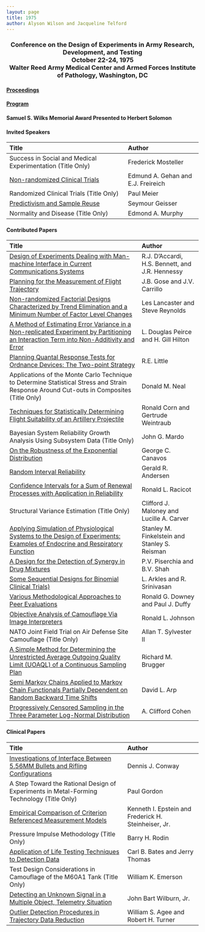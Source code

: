 ```yaml
---
layout: page
title: 1975
author: Alyson Wilson and Jacqueline Telford
---
```

<div align="center"><h3>Conference on the Design of Experiments in Army Research, Development, and Testing<br>
October 22-24, 1975<br>
Walter Reed Army Medical Center and Armed Forces Institute of Pathology, Washington, DC</h3></div>


#### [Proceedings](https://alysongwilson.github.io/ACAS/DOE21/DOE21.pdf#page=2)

#### [Program](https://alysongwilson.github.io/ACAS/DOE21/DOE21.pdf#page=8)

#### Samuel S. Wilks Memorial Award Presented to Herbert Solomon


#### Invited Speakers

| Title | Author |
| :--- | :--- |
| Success in Social and Medical Experimentation (Title Only) | Frederick Mosteller |
| [Non-randomized Clinical Trials](https://alysongwilson.github.io/ACAS/DOE21/DOE21.pdf#page=56) | Edmund A. Gehan and E.J. Freireich |
| Randomized Clinical Trials (Title Only) | Paul Meier |
| [Predictivism and Sample Reuse](https://alysongwilson.github.io/ACAS/DOE21/DOE21.pdf#page=355) | Seymour Geisser |
| Normality and Disease (Title Only) | Edmond A. Murphy |


#### Contributed Papers

| Title | Author |
| :--- | :--- |
| [Design of Experiments Dealing with Man-machine Interface in Current Communications Systems](https://alysongwilson.github.io/ACAS/DOE21/DOE21.pdf#page=29) | R.J. D’Accardi, H.S. Bennett, and J.R. Hennessy |
| [Planning for the Measurement of Flight Trajectory](https://alysongwilson.github.io/ACAS/DOE21/DOE21.pdf#page=46) | J.B. Gose and J.V. Carrillo |
| [Non-randomized Factorial Designs Characterized by Trend Elimination and a Minimum Number of Factor Level Changes](https://alysongwilson.github.io/ACAS/DOE21/DOE21.pdf#page=88) | Les Lancaster and Steve Reynolds |
| [A Method of Estimating Error Variance in a Non-replicated Experiment by Partitioning an Interaction Term into Non-Additivity and Error](https://alysongwilson.github.io/ACAS/DOE21/DOE21.pdf#page=129) | L. Douglas Peirce and H. Gill Hilton |
| [Planning Quantal Response Tests for Ordnance Devices: The Two-point Strategy](https://alysongwilson.github.io/ACAS/DOE21/DOE21.pdf#page=163) | R.E. Little |
| Applications of the Monte Carlo Technique to Determine Statistical Stress and Strain Response Around Cut-outs in Composites (Title Only) | Donald M. Neal |
| [Techniques for Statistically Determining Flight Suitability of an Artillery Projectile](https://alysongwilson.github.io/ACAS/DOE21/DOE21.pdf#page=178) | Ronald Corn and Gertrude Weintraub |
| Bayesian System Reliability Growth Analysis Using Subsystem Data (Title Only) | John G. Mardo |
| [On the Robustness of the Exponential Distribution](https://alysongwilson.github.io/ACAS/DOE21/DOE21.pdf#page=255) | George C. Canavos |
| [Random Interval Reliability](https://alysongwilson.github.io/ACAS/DOE21/DOE21.pdf#page=261) | Gerald R. Andersen |
| [Confidence Intervals for a Sum of Renewal Processes with Application in Reliability](https://alysongwilson.github.io/ACAS/DOE21/DOE21.pdf#page=280) | Ronald L. Racicot |
| Structural Variance Estimation (Title Only) | Clifford J. Maloney and Lucille A. Carver |
| [Applying Simulation of Physiological Systems to the Design of Experiments: Examples of Endocrine and Respiratory Function](https://alysongwilson.github.io/ACAS/DOE21/DOE21.pdf#page=307) | Stanley M. Finkelstein and Stanley S. Reisman |
| [A Design for the Detection of Synergy in Drug Mixtures](https://alysongwilson.github.io/ACAS/DOE21/DOE21.pdf#page=330) | P.V. Piserchia and B.V. Shah |
| [Some Sequential Designs for Binomial Clinical Trials)](https://alysongwilson.github.io/ACAS/DOE21/DOE21.pdf#page=343) | L. Arkles and R. Srinivasan |
| [Various Methodological Approaches to Peer Evaluations](https://alysongwilson.github.io/ACAS/DOE21/DOE21.pdf#page=369) | Ronald G. Downey and Paul J. Duffy |
| [Objective Analysis of Camouflage Via Image Interpreters](https://alysongwilson.github.io/ACAS/DOE21/DOE21.pdf#page=400) | Ronald L. Johnson |
| NATO Joint Field Trial on Air Defense Site Camouflage (Title Only) | Allan T. Sylvester II |
| [A Simple Method for Determining the Unrestricted Average Outgoing Quality Limit (UOAQL) of a Continuous Sampling Plan](https://alysongwilson.github.io/ACAS/DOE21/DOE21.pdf#page=414) | Richard M. Brugger |
| [Semi Markov Chains Applied to Markov Chain Functionals Partially Dependent on Random Backward Time Shifts](https://alysongwilson.github.io/ACAS/DOE21/DOE21.pdf#page=422) | David L. Arp |
| [Progressively Censored Sampling in the Three Parameter Log-Normal Distribution](https://alysongwilson.github.io/ACAS/DOE21/DOE21.pdf#page=481) | A. Clifford Cohen |


#### Clinical Papers

| Title | Author |
| :--- | :--- |
| [Investigations of Interface Between 5.56MM Bullets and Rifling Configurations](https://alysongwilson.github.io/ACAS/DOE21/DOE21.pdf#page=17) | Dennis J. Conway |
| A Step Toward the Rational Design of Experiments in Metal-Forming Technology (Title Only) | Paul Gordon |
| [Empirical Comparison of Criterion Referenced Measurement Models](https://alysongwilson.github.io/ACAS/DOE21/DOE21.pdf#page=79) | Kenneth I. Epstein and Frederick H. Steinheiser, Jr. |
| Pressure Impulse Methodology (Title Only) | Barry H. Rodin |
| [Application of Life Testing Techniques to Detection Data](https://alysongwilson.github.io/ACAS/DOE21/DOE21.pdf#page=206) | Carl B. Bates and Jerry Thomas |
| Test Design Considerations in Camouflage of the M60A1 Tank (Title Only) | William K. Emerson |
| [Detecting an Unknown Signal in a Multiple Object, Telemetry Situation](https://alysongwilson.github.io/ACAS/DOE21/DOE21.pdf#page=290) | John Bart Wilburn, Jr. |
| [Outlier Detection Procedures in Trajectory Data Reduction](https://alysongwilson.github.io/ACAS/DOE21/DOE21.pdf#page=300) | William S. Agee and Robert H. Turner |
